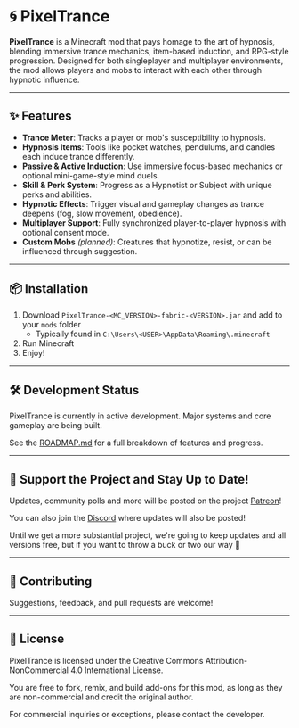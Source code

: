 # 🌀 PixelTrance

**PixelTrance** is a Minecraft mod that pays homage to the art of hypnosis, blending immersive trance mechanics, item-based induction, and RPG-style progression. Designed for both singleplayer and multiplayer environments, the mod allows players and mobs to interact with each other through hypnotic influence.

---

## ✨ Features

- **Trance Meter**: Tracks a player or mob's susceptibility to hypnosis.
- **Hypnosis Items**: Tools like pocket watches, pendulums, and candles each induce trance differently.
- **Passive & Active Induction**: Use immersive focus-based mechanics or optional mini-game-style mind duels.
- **Skill & Perk System**: Progress as a Hypnotist or Subject with unique perks and abilities.
- **Hypnotic Effects**: Trigger visual and gameplay changes as trance deepens (fog, slow movement, obedience).
- **Multiplayer Support**: Fully synchronized player-to-player hypnosis with optional consent mode.
- **Custom Mobs** *(planned)*: Creatures that hypnotize, resist, or can be influenced through suggestion.

---

## 📦 Installation

1. Download `PixelTrance-<MC_VERSION>-fabric-<VERSION>.jar` and add to your `mods` folder
   - Typically found in `C:\Users\<USER>\AppData\Roaming\.minecraft`
2. Run Minecraft
3. Enjoy!

---

## 🛠 Development Status

PixelTrance is currently in active development. Major systems and core gameplay are being built.

See the [ROADMAP.md](./ROADMAP.md) for a full breakdown of features and progress.

---

## 🔮 Support the Project and Stay Up to Date!

Updates, community polls and more will be posted on the project [Patreon](https://www.patreon.com/c/PixelTranceMod)!

You can also join the [Discord](https://discord.gg/hHrzPjWjU2) where updates will also be posted!

Until we get a more substantial project, we're going to keep updates and all versions free, but if you want to throw a buck or two our way 👀

---

## 🤝 Contributing

Suggestions, feedback, and pull requests are welcome!

---

## 📜 License

PixelTrance is licensed under the Creative Commons Attribution-NonCommercial 4.0 International License.

You are free to fork, remix, and build add-ons for this mod, as long as they are non-commercial and credit the original author.

For commercial inquiries or exceptions, please contact the developer.

